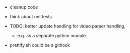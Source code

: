 * cleanup code
* think about unittests
* TODO: better update handling for video parser handling,
    * e.g. as a separate python module


* prettify.sh could be a githook
